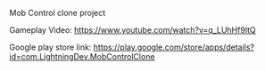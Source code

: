 Mob Control clone project

Gameplay Video: https://www.youtube.com/watch?v=q_LUhHf9ltQ

Google play store link: https://play.google.com/store/apps/details?id=com.LightningDev.MobControlClone
